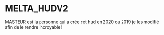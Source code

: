 # MELTA_HUDV2
MASTEUR est la personne qui a crée cet hud en 2020 ou 2019 je les modifié afin de le rendre incroyable !
